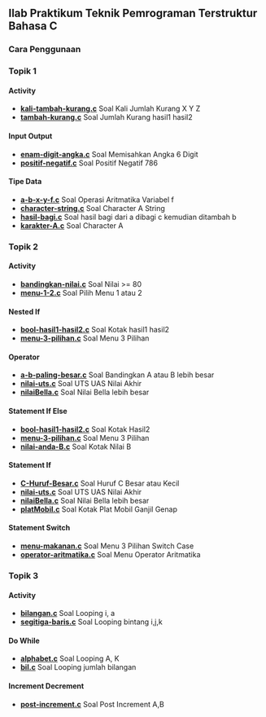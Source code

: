 ## Ilab Praktikum Teknik Pemrograman Terstruktur **Bahasa C**

### Cara Penggunaan

### **Topik 1**

#### Activity
- **[kali-tambah-kurang.c](https://github.com/aninnndy/ilab-tpt/blob/main/TOPIK-1/activity/kali-tambah-kurang.c)** Soal Kali Jumlah Kurang X Y Z
- **[tambah-kurang.c](https://github.com/aninnndy/ilab-tpt/blob/main/TOPIK-1/activity/tambah-kurang.c)** Soal Jumlah Kurang hasil1 hasil2

#### Input Output
- **[enam-digit-angka.c](https://github.com/aninnndy/ilab-tpt/blob/main/TOPIK-1/input-output/enam-digit-angka.c)** Soal Memisahkan Angka 6 Digit
- **[positif-negatif.c](https://github.com/aninnndy/ilab-tpt/blob/main/TOPIK-1/input-output/positif-negatif.c)** Soal Positif Negatif 786

#### Tipe Data
- **[a-b-x-y-f.c](https://github.com/aninnndy/ilab-tpt/blob/main/TOPIK-1/tipe-data/a-b-x-y-f.c)** Soal Operasi Aritmatika Variabel f
- **[character-string.c](https://github.com/aninnndy/ilab-tpt/blob/main/TOPIK-1/tipe-data/character-string.c)** Soal Character A String
- **[hasil-bagi.c](https://github.com/aninnndy/ilab-tpt/blob/main/TOPIK-1/tipe-data/hasil-bagi.c)** Soal hasil bagi dari a dibagi c kemudian ditambah b
- **[karakter-A.c](https://github.com/aninnndy/ilab-tpt/blob/main/TOPIK-1/tipe-data/karakter-A.c)** Soal Character A

### **Topik 2**

#### Activity
- **[bandingkan-nilai.c](https://github.com/aninnndy/ilab-tpt/blob/main/TOPIK-2/activity/bandingkan-nilai.c)** Soal Nilai >= 80
- **[menu-1-2.c](https://github.com/aninnndy/ilab-tpt/blob/main/TOPIK-2/activity/menu-1-2.c)** Soal Pilih Menu 1 atau 2

#### Nested If
- **[bool-hasil1-hasil2.c](https://github.com/aninnndy/ilab-tpt/blob/main/TOPIK-2/nested-if/bool-hasil1-hasil2.c)** Soal Kotak hasil1 hasil2
- **[menu-3-pilihan.c](https://github.com/aninnndy/ilab-tpt/blob/main/TOPIK-2/nested-if/menu-3-pilihan.c)** Soal Menu 3 Pilihan

#### Operator
- **[a-b-paling-besar.c](https://github.com/aninnndy/ilab-tpt/blob/main/TOPIK-2/operator/a-b-paling-besar.c)** Soal Bandingkan A atau B lebih besar
- **[nilai-uts.c](https://github.com/aninnndy/ilab-tpt/blob/main/TOPIK-2/operator/nilai-uts.c)** Soal UTS UAS Nilai Akhir
- **[nilaiBella.c](https://github.com/aninnndy/ilab-tpt/blob/main/TOPIK-2/operator/nilaiBella.c)** Soal Nilai Bella lebih besar

#### Statement If Else
- **[bool-hasil1-hasil2.c](https://github.com/aninnndy/ilab-tpt/blob/main/TOPIK-2/statement-if-else/bool-hasil1-hasil2.c)** Soal Kotak Hasil2
- **[menu-3-pilihan.c](https://github.com/aninnndy/ilab-tpt/blob/main/TOPIK-2/statement-if-else/menu-3-pilihan.c)** Soal Menu 3 Pilihan
- **[nilai-anda-B.c](https://github.com/aninnndy/ilab-tpt/blob/main/TOPIK-2/statement-if-else/nilai-anda-B.c)** Soal Kotak Nilai B

#### Statement If
- **[C-Huruf-Besar.c](https://github.com/aninnndy/ilab-tpt/blob/main/TOPIK-2/statement-if/C-Huruf-Besar.c)** Soal Huruf C Besar atau Kecil
- **[nilai-uts.c](https://github.com/aninnndy/ilab-tpt/blob/main/TOPIK-2/statement-if/nilai-uts.c)** Soal UTS UAS Nilai Akhir
- **[nilaiBella.c](https://github.com/aninnndy/ilab-tpt/blob/main/TOPIK-2/statement-if/nilaiBella.c)** Soal Nilai Bella lebih besar
- **[platMobil.c](https://github.com/aninnndy/ilab-tpt/blob/main/TOPIK-2/statement-if/platMobil.c)** Soal Kotak Plat Mobil Ganjil Genap

#### Statement Switch
- **[menu-makanan.c](https://github.com/aninnndy/ilab-tpt/blob/main/TOPIK-2/statement-switch/menu-makanan.c)** Soal Menu 3 Pilihan Switch Case
- **[operator-aritmatika.c](https://github.com/aninnndy/ilab-tpt/blob/main/TOPIK-2/statement-switch/operator-aritmatika.c)** Soal Menu Operator Aritmatika

### **Topik 3**

#### Activity
- **[bilangan.c](https://github.com/aninnndy/ilab-tpt/blob/main/TOPIK-3/activity/bilangan.c)** Soal Looping i, a
- **[segitiga-baris.c](https://github.com/aninnndy/ilab-tpt/blob/main/TOPIK-3/activity/segitiga-baris.c)** Soal Looping bintang i,j,k

#### Do While
- **[alphabet.c](https://github.com/aninnndy/ilab-tpt/blob/main/TOPIK-3/do-while/alphabet.c)** Soal Looping A, K
- **[bil.c](https://github.com/aninnndy/ilab-tpt/blob/main/TOPIK-3/do-while/bil.c)** Soal Looping jumlah bilangan

#### Increment Decrement
- **[post-increment.c](https://github.com/aninnndy/ilab-tpt/blob/main/TOPIK-3/increment-decrement/post-increment.c)** Soal Post Increment A,B
